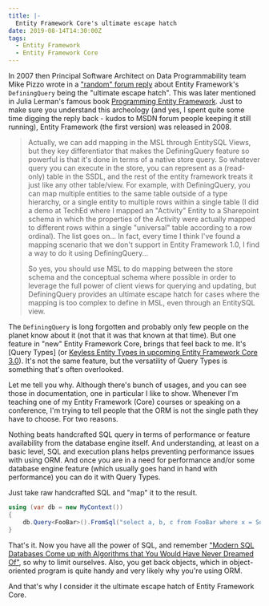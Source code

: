 ```yaml
---
title: |-
  Entity Framework Core's ultimate escape hatch
date: 2019-08-14T14:30:00Z
tags:
  - Entity Framework
  - Entity Framework Core
---
```

In 2007 then Principal Software Architect on Data Programmability team Mike Pizzo wrote in a ["random" forum reply][1] about Entity Framework's `DefiningQuery` being the "ultimate escape hatch". This was later mentioned in Julia Lerman's famous book [Programming Entity Framework][4]. Just to make sure you understand this archeology (and yes, I spent quite some time digging the reply back - kudos to MSDN forum people keeping it still running), Entity Framework (the first version) was released in 2008.

<!-- excerpt -->

> Actually, we can add mapping in the MSL through EntitySQL Views, but they key differentiator that makes the DefiningQuery feature so powerful is that it's done in terms of a native store query.  So whatever query you can execute in the store, you can represent as a (read-only) table in the SSDL, and the rest of the entity framework treats it just like any other table/view.  For example, with DefiningQuery, you can map multiple entities to the same table outside of a type hierarchy, or a single entity to multiple rows within a single table (I did a demo at TechEd where I mapped an "Activity" Entity to a Sharepoint schema in which the properties of the Activity were actually mapped to different rows within a single "universal" table according to a row ordinal).  The list goes on... In fact, every time I think I've found a mapping scenario that we don't support in Entity Framework 1.0, I find a way to do it using DefiningQuery...
>
> So yes, you should use MSL to do mapping between the store schema and the conceptual schema where possible in order to leverage the full power of client views for querying and updating, but DefiningQuery provides an ultimate escape hatch for cases where the mapping is too complex to define in MSL, even through an EntitySQL view.

The `DefiningQuery` is long forgotten and probably only few people on the planet know about it (not that it was that known at that time). But one feature in "new" Entity Framework Core, brings that feel back to me. It's [Query Types] (or [Keyless Entity Types in upcoming Entity Framework Core 3.0][3]). It's not the same feature, but the versatility of Query Types is something that's often overlooked.

Let me tell you why. Although there's bunch of usages, and you can see those in documentation, one in particular I like to show. Whenever I'm teaching one of my Entity Framework (Core) courses or speaking on a conference, I'm trying to tell people that the ORM is not the single path they have to choose. For two reasons.

Nothing beats handcrafted SQL query in terms of performance or feature availability from the database engine itself. And understanding, at least on a basic level, SQL and execution plans helps preventing performance issues with using ORM. And once you are in a need for performance and/or some database engine feature (which usually goes hand in hand with performance) you can do it with Query Types.

Just take raw handcrafted SQL and "map" it to the result.

```csharp
using (var db = new MyContext())
{
	db.Query<FooBar>().FromSql("select a, b, c from FooBar where x = SomeSQLMagic(y) and SomeMoreSQLMagic");
}
```

That's it. Now you have all the power of SQL, and remember ["Modern SQL Databases Come up with Algorithms that You Would Have Never Dreamed Of"][5], so why to limit ourselves. Also, you get back objects, which in object-oriented program is quite handy and very likely why you're using ORM.

And that's why I consider it the ultimate escape hatch of Entity Framework Core.

[1]: https://social.msdn.microsoft.com/Forums/en-US/79b9cb48-680d-4d2c-9335-601b9b0d51ff/defining-queries?forum=adodotnetentityframework
[2]: https://docs.microsoft.com/en-us/ef/core/modeling/query-types
[3]: https://github.com/aspnet/EntityFrameworkCore/issues/14194
[4]: http://shop.oreilly.com/product/9780596520298.do
[5]: https://www.youtube.com/watch?v=wTPGW1PNy_Y